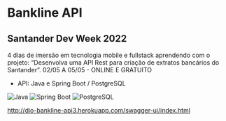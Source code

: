 # Bankline API

## Santander Dev Week 2022
 
4 dias de imersão em tecnologia mobile e fullstack aprendendo com o projeto: “Desenvolva uma API Rest para criação de extratos bancários do Santander”.
02/05 A 05/05 - ONLINE E GRATUITO

- API: Java e Spring Boot / PostgreSQL

<div align="left">
  <img src="https://img.shields.io/badge/-Java-red?style=for-the-badge" alt="Java">
  <img src="https://img.shields.io/badge/-Spring Boot-green?style=for-the-badge" alt="Spring Boot">
  <img src="https://img.shields.io/badge/-MYSQL-lightsteelblue?style=for-the-badge" alt="PostgreSQL">
</div>
 
 http://dio-bankline-api3.herokuapp.com/swagger-ui/index.html
